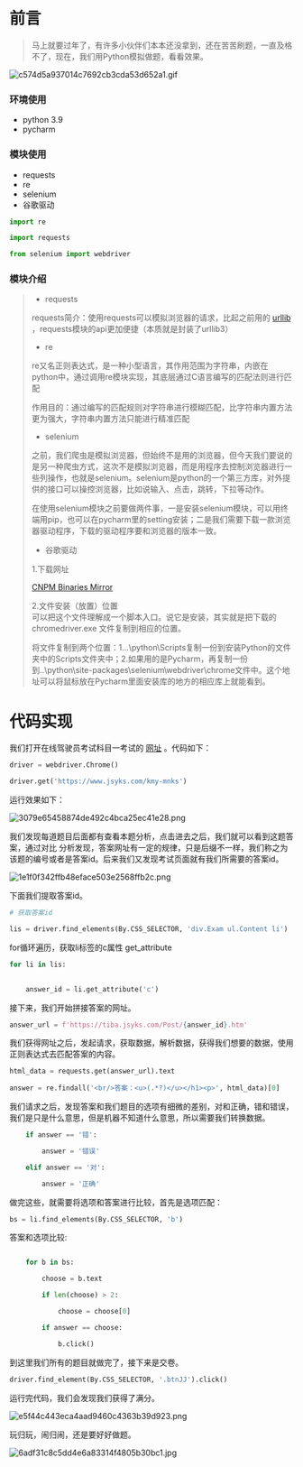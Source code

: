 # 前言

> 马上就要过年了，有许多小伙伴们本本还没拿到，还在苦苦刷题，一直及格不了，现在，我们用Python模拟做题，看看效果。

![c574d5a937014c7692cb3cda53d652a1.gif](https://img-blog.csdnimg.cn/c574d5a937014c7692cb3cda53d652a1.gif)

### **环境使用**

- python 3.9
- pycharm

### **模块使用**

 -    requests
 -    re
 -    selenium
 -    谷歌驱动

```python
import re

import requests

from selenium import webdriver
```

### **模块介绍**

> - requests
> 
> requests简介：使用requests可以模拟浏览器的请求，比起之前用的 [urllib](https://so.csdn.net/so/search?q=urllib&spm=1001.2101.3001.7020 "urllib") ，requests模块的api更加便捷（本质就是封装了urllib3）
> 
> - re
> 
> re又名正则表达式，是一种小型语言，其作用范围为字符串，内嵌在python中，通过调用re模块实现，其底层通过C语言编写的匹配法则进行匹配
> 
> 作用目的：通过编写的匹配规则对字符串进行模糊匹配，比字符串内置方法更为强大，字符串内置方法只能进行精准匹配
> 
> - selenium
> 
> 之前，我们爬虫是模拟浏览器，但始终不是用的浏览器，但今天我们要说的是另一种爬虫方式，这次不是模拟浏览器，而是用程序去控制浏览器进行一些列操作，也就是selenium。selenium是python的一个第三方库，对外提供的接口可以操控浏览器，比如说输入、点击，跳转，下拉等动作。
> 
> 在使用selenium模块之前要做两件事，一是安装selenium模块，可以用终端用pip，也可以在pycharm里的setting安装；二是我们需要下载一款浏览器驱动程序，下载的驱动程序要和浏览器的版本一致。
> 
> - 谷歌驱动
> 
> 1.下载网址
> 
> [CNPM Binaries Mirror](https://registry.npmmirror.com/binary.html?path=chromedriver/ "CNPM Binaries Mirror")
> 
> 2.文件安装（放置）位置  
> 可以把这个文件理解成一个脚本入口。说它是安装，其实就是把下载的 chromedriver.exe 文件复制到相应的位置。
> 
> 将文件复制到两个位置：1...\\python\\Scripts复制一份到安装Python的文件夹中的Scripts文件夹中；2.如果用的是Pycharm，再复制一份到..\\python\\site-packages\\selenium\\webdriver\\chrome文件中。这个地址可以将鼠标放在Pycharm里面安装库的地方的相应库上就能看到。

# 代码实现

我们打开在线驾驶员考试科目一考试的 [网址](https://www.jsyks.com/kmy-mnks "网址") 。代码如下：

```python
driver = webdriver.Chrome()

driver.get('https://www.jsyks.com/kmy-mnks')
```

运行效果如下：

![3079e65458874de492c4bca25ec41e28.png](https://img-blog.csdnimg.cn/3079e65458874de492c4bca25ec41e28.png)

我们发现每道题目后面都有查看本题分析，点击进去之后，我们就可以看到这题答案，通过对比 分析发现，答案网址有一定的规律，只是后缀不一样，我们称之为该题的编号或者是答案id。后来我们又发现考试页面就有我们所需要的答案id。

![1e1f0f342ffb48eface503e2568ffb2c.png](https://img-blog.csdnimg.cn/1e1f0f342ffb48eface503e2568ffb2c.png)

下面我们提取答案id。

```python
# 获取答案id

lis = driver.find_elements(By.CSS_SELECTOR, 'div.Exam ul.Content li')
```

for循环遍历，获取li标签的c属性 get\_attribute

```python
for li in lis:
    

    answer_id = li.get_attribute('c')
```

接下来，我们开始拼接答案的网址。

```python
answer_url = f'https://tiba.jsyks.com/Post/{answer_id}.htm'
```

我们获得网址之后，发起请求，获取数据，解析数据，获得我们想要的数据，使用正则表达式去匹配答案的内容。

```python
html_data = requests.get(answer_url).text
 
answer = re.findall('<br/>答案：<u>(.*?)</u></h1><p>', html_data)[0]
```

我们请求之后，发现答案和我们题目的选项有细微的差别，对和正确，错和错误，我们是只是什么意思，但是机器不知道什么意思，所以需要我们转换数据。

```python
    if answer == '错':

        answer = '错误'

    elif answer == '对':

        answer = '正确'
```

做完这些，就需要将选项和答案进行比较，首先是选项匹配：

```python
bs = li.find_elements(By.CSS_SELECTOR, 'b')        
```

答案和选项比较:

```python

    for b in bs:

        choose = b.text

        if len(choose) > 2:

            choose = choose[0]

        if answer == choose:

            b.click()
```

到这里我们所有的题目就做完了，接下来是交卷。

```python
driver.find_element(By.CSS_SELECTOR, '.btnJJ').click()
```

运行完代码，我们会发现我们获得了满分。

![e5f44c443eca4aad9460c4363b39d923.png](https://img-blog.csdnimg.cn/e5f44c443eca4aad9460c4363b39d923.png)

玩归玩，闹归闹，还是要好好做题。

![6adf31c8c5dd4e6a83314f4805b30bc1.jpg](https://img-blog.csdnimg.cn/6adf31c8c5dd4e6a83314f4805b30bc1.jpg)